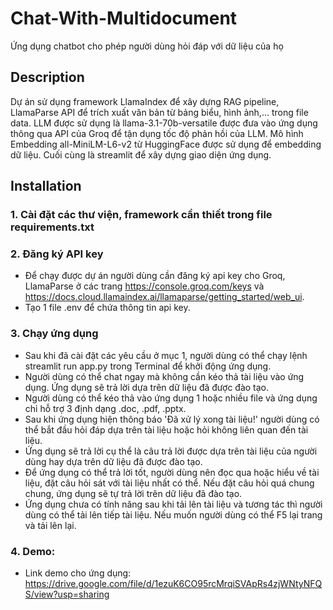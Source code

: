 # Chat-With-Multidocument
Ứng dụng chatbot cho phép người dùng hỏi đáp với dữ liệu của họ 
## Description
Dự án sử dụng framework LlamaIndex để xây dựng RAG pipeline, LlamaParse API để trích xuất văn bản từ bảng biểu, hình ảnh,... trong file data.
LLM được sử dụng là llama-3.1-70b-versatile được đưa vào ứng dụng thông qua API của Groq để tận dụng tốc độ phản hồi của LLM.
Mô hình Embedding all-MiniLM-L6-v2 từ HuggingFace được sử dụng để embedding dữ liệu. Cuối cùng là streamlit để xây dựng giao diện ứng dụng.
## Installation
### 1. Cài đặt các thư viện, framework cần thiết trong file requirements.txt
### 2. Đăng ký API key
- Để chạy được dự án người dùng cần đăng ký api key cho Groq, LlamaParse ở các trang https://console.groq.com/keys và https://docs.cloud.llamaindex.ai/llamaparse/getting_started/web_ui.
- Tạo 1 file .env để chứa thông tin api key.
### 3. Chạy ứng dụng
- Sau khi đã cài đặt các yêu cầu ở mục 1, người dùng có thể chạy lệnh streamlit run app.py trong Terminal để khởi động ứng dụng.
- Người dùng có thể chat ngay mà không cần kéo thả tài liệu vào ứng dụng. Ứng dụng sẽ trả lời dựa trên dữ liệu đã được đào tạo.
- Người dùng có thể kéo thả vào ứng dụng 1 hoặc nhiều file và ứng dụng chỉ hỗ trợ 3 định dạng .doc, .pdf, .pptx.
- Sau khi ứng dụng hiện thông báo 'Đã xử lý xong tài liệu!' người dùng có thể bắt đầu hỏi đáp dựa trên tài liệu hoặc hỏi không liên quan đến tài liệu.
- Ứng dụng sẽ trả lời cụ thể là câu trả lời được dựa trên tài liệu của người dùng hay dựa trên dữ liệu đã được đào tạo.
- Để ứng dụng có thể trả lời tốt, người dùng nên đọc qua hoặc hiểu về tài liệu, đặt câu hỏi sát với tài liệu nhất có thể. Nếu đặt câu hỏi quá chung chung, ứng dụng sẽ tự trả lời trên dữ liệu đã đào tạo.
- Ứng dụng chưa có tính năng sau khi tải lên tài liệu và tương tác thì người dùng có thể tải lên tiếp tài liệu. Nếu muốn người dùng có thể F5 lại trang và tải lên lại.
### 4. Demo:
- Link demo cho ứng dụng: https://drive.google.com/file/d/1ezuK6CO95rcMrqiSVApRs4zjWNtyNFQS/view?usp=sharing

